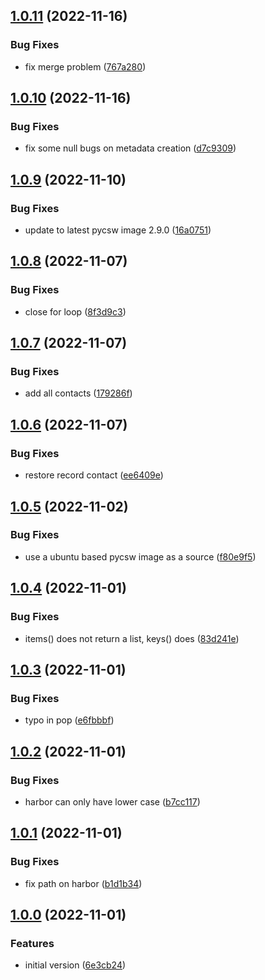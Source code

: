 ## [1.0.11](https://git.wur.nl/isric/ict/pygeodatacrawler/compare/1.0.10...1.0.11) (2022-11-16)


### Bug Fixes

* fix merge problem ([767a280](https://git.wur.nl/isric/ict/pygeodatacrawler/commit/767a2807d1adf587c970a81aabb901a3da2f7e42))

## [1.0.10](https://git.wur.nl/isric/ict/pygeodatacrawler/compare/1.0.9...1.0.10) (2022-11-16)


### Bug Fixes

* fix some null bugs on metadata creation ([d7c9309](https://git.wur.nl/isric/ict/pygeodatacrawler/commit/d7c9309007ee96b37317a6735aa6563941b38148))

## [1.0.9](https://git.wur.nl/isric/ict/pygeodatacrawler/compare/1.0.8...1.0.9) (2022-11-10)


### Bug Fixes

* update to latest pycsw image 2.9.0 ([16a0751](https://git.wur.nl/isric/ict/pygeodatacrawler/commit/16a0751cf29f1307a3226a844b0a2089dcf8e65f))

## [1.0.8](https://git.wur.nl/isric/ict/pygeodatacrawler/compare/1.0.7...1.0.8) (2022-11-07)


### Bug Fixes

* close for loop ([8f3d9c3](https://git.wur.nl/isric/ict/pygeodatacrawler/commit/8f3d9c3e09b44da8e988f72fd3f76183ac747063))

## [1.0.7](https://git.wur.nl/isric/ict/pygeodatacrawler/compare/1.0.6...1.0.7) (2022-11-07)


### Bug Fixes

* add all contacts ([179286f](https://git.wur.nl/isric/ict/pygeodatacrawler/commit/179286f38722c11c3ed3de919f6a196185ed1259))

## [1.0.6](https://git.wur.nl/isric/ict/pygeodatacrawler/compare/1.0.5...1.0.6) (2022-11-07)


### Bug Fixes

* restore record contact ([ee6409e](https://git.wur.nl/isric/ict/pygeodatacrawler/commit/ee6409e67fed9b635cfb8cdc4244d2f78e1af208))

## [1.0.5](https://git.wur.nl/isric/ict/pygeodatacrawler/compare/1.0.4...1.0.5) (2022-11-02)


### Bug Fixes

* use a ubuntu based pycsw image as a source ([f80e9f5](https://git.wur.nl/isric/ict/pygeodatacrawler/commit/f80e9f55b26d650d5710cd14efa67b1593063985))

## [1.0.4](https://git.wur.nl/isric/ict/pygeodatacrawler/compare/1.0.3...1.0.4) (2022-11-01)


### Bug Fixes

* items() does not return a list, keys() does ([83d241e](https://git.wur.nl/isric/ict/pygeodatacrawler/commit/83d241e902a5a54966377ddcc5b66896d329c607))

## [1.0.3](https://git.wur.nl/isric/ict/pygeodatacrawler/compare/1.0.2...1.0.3) (2022-11-01)


### Bug Fixes

* typo in pop ([e6fbbbf](https://git.wur.nl/isric/ict/pygeodatacrawler/commit/e6fbbbf0622be7a874b82ce52571c7f55cdf4fb5))

## [1.0.2](https://git.wur.nl/isric/ict/pygeodatacrawler/compare/1.0.1...1.0.2) (2022-11-01)


### Bug Fixes

* harbor can only have lower case ([b7cc117](https://git.wur.nl/isric/ict/pygeodatacrawler/commit/b7cc1172c14cec77946a03a4093bf1a3f058911e))

## [1.0.1](https://git.wur.nl/isric/ict/pygeodatacrawler/compare/1.0.0...1.0.1) (2022-11-01)


### Bug Fixes

* fix path on harbor ([b1d1b34](https://git.wur.nl/isric/ict/pygeodatacrawler/commit/b1d1b3498d228774b56884d52f1a30d4d3fc9365))

## [1.0.0](https://git.wur.nl/isric/ict/pygeodatacrawler/compare/...1.0.0) (2022-11-01)


### Features

* initial version ([6e3cb24](https://git.wur.nl/isric/ict/pygeodatacrawler/commit/6e3cb24aa77cfd0f54af484bcf227feeb3ecbaea))
